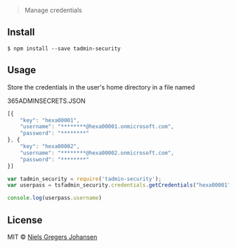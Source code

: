 > Manage credentials 


## Install

```
$ npm install --save tadmin-security
```


## Usage
Store the credentials in the user's home directory in a file named

365ADMINSECRETS.JSON

```js
[{
    "key": "hexa00001",
    "username": "********@hexa00001.onmicrosoft.com",
    "password": "********"
}, {
    "key": "hexa00002",
    "username": "********@hexa00002.onmicrosoft.com",
    "password": "********"
}]
```

```js
var tadmin_security = require('tadmin-security');
var userpass = tsfadmin_security.credentials.getCredentials("hexa00001","ps")

console.log(userpass.username)
```


## License

MIT © [Niels Gregers Johansen](https://www.hexatown.com)
